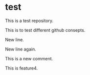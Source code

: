 # test

This is a test repository.

This is to test different github consepts.

New line.

New line again.

This is a new comment.

This is feature4.
